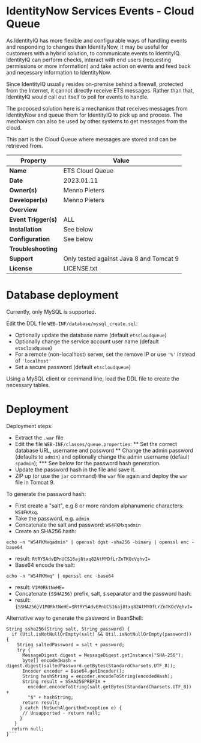 # IdentityNow Services Events - Cloud Queue

As IdentityIQ has more flexible and configurable ways of handling events and responding to changes than IdentityNow, it may be useful for customers with a hybrid solution, to communicate events to IdentityIQ. IdentityIQ can perform checks, interact with end users (requesting permissions or more information) and take action on events and feed back and necessary information to IdentityNow.

Since IdentityIQ usually resides on-premise behind a firewall, protected from the Internet, it cannot directly receive ETS messages. Rather than that, IdentityIQ would call out itself to poll for events to handle.

The proposed solution here is a mechanism that receives messages from IdentityNow and queue them for IdentityIQ to pick up and process. The mechanism can also be used by other systems to get messages from the cloud. 

This part is the Cloud Queue where messages are stored and can be retrieved from.

| Property | Value |
| --- | --- |
| **Name** | ETS Cloud Queue |
| **Date** | 2023.01.11 |
| **Owner(s)** | Menno Pieters |
| **Developer(s)** | Menno Pieters |
| **Overview** |  |
| **Event Trigger(s)** | ALL |
| **Installation** | See below |
| **Configuration** | See below |
| **Troubleshooting** | |
| **Support** | Only tested against Java 8 and Tomcat 9 |
| **License** | LICENSE.txt |

# Database deployment

Currently, only MySQL is supported.

Edit the DDL file `WEB-INF/database/mysql_create.sql`:
* Optionally update the database name (default `etscloudqueue`)
* Optionally change the service account user name (default `etscloudqueue`)
* For a remote (non-localhost) server, set the remove IP or use `'%'` instead of `'localhost'`
* Set a secure password (default `etscloudqueue`)

Using a MySQL client or command line, load the DDL file to create the necessary tables.

# Deployment

Deployment steps:
* Extract the `.war` file
* Edit the file `WEB-INF/classes/queue.properties`:
** Set the correct database URL, username and password
** Change the admin password (defaults to `admin`) and optionally change the admin username (default `spadmin`);
*** See below for the password hash generation.
* Update the password hash in the file and save it.
* ZIP up (or use the `jar` command) the `war` file again and deploy the `war` file in Tomcat 9.

To generate the password hash:
* First create a "salt", e.g 8 or more random alphanumeric characters: `WS4FKMxq`.
* Take the password, e.g. `admin`
* Concatenate the salt and password: `WS4FKMxqadmin`
* Create an SHA256 hash: 
```
echo -n "WS4FKMxqadmin" | openssl dgst -sha256 -binary | openssl enc -base64
```
* result: `RtRY5AdvEPnUCS16aj8txq82AtMYDfLrZnTKOcVqhvI=`
* Base64 encode the salt: 
```
echo -n "WS4FKMxq" | openssl enc -base64
```
* result: `V1M0RktNeHE=` 
* Concatenate `{SSHA256}` prefix, salt, `$` separator and the password hash:
* result: `{SSHA256}V1M0RktNeHE=$RtRY5AdvEPnUCS16aj8txq82AtMYDfLrZnTKOcVqhvI=`

Alternative way to generate the password in BeanShell:
```
String ssha256(String salt, String password) {
  if (Util.isNotNullOrEmpty(salt) && Util.isNotNullOrEmpty(password)) {
    String saltedPassword = salt + password;
    try {
      MessageDigest digest = MessageDigest.getInstance("SHA-256");
      byte[] encodedHash = digest.digest(saltedPassword.getBytes(StandardCharsets.UTF_8));
      Encoder encoder = Base64.getEncoder();
      String hashString = encoder.encodeToString(encodedHash);
      String result = SSHA256PREFIX +
        encoder.encodeToString(salt.getBytes(StandardCharsets.UTF_8)) + 
        "$" + hashString;
      return result;
     } catch (NoSuchAlgorithmException e) {
      // Unsupported - return null;
     }
   }
  return null;
}```




